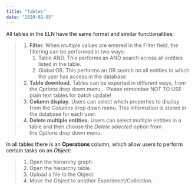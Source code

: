 ```yaml
---
title: "Tables"
date: "2020-02-05"
---
```


  
All tables in the ELN have the same format and similar functionalities:

> 1. **Filter**_._ When multiple values are entered in the Filter field, the filtering can be performed in two ways:
>     1. Table AND. This performs an AND search across all entities listed in the table.
>     2. Global OR. This performs an OR search on all entities to which the user has access in the database.
> 2. **Table download.** Tables can be exported in different ways, from the _Options_ drop down menu,.  Please remember NOT TO USE plain text tables for batch update!
> 3. **Column display**_._ Users can select which properties to display from the _Columns_ drop down menu. This information is stored in the database for each user.
> 4. **Delete multiple entities.** Users can select multiple entities in a table and then choose the _Delete selected_ option from the _Options_ drop down menu.

In all tables there is an **Operations** column, which allow users to perform certain tasks on an _Object_:

> 1. Open the hierarchy graph.
> 2. Open the hierarchy table.
> 3. Upload a file to the Object.
> 4. Move the Object to another Experiment/Collection.
